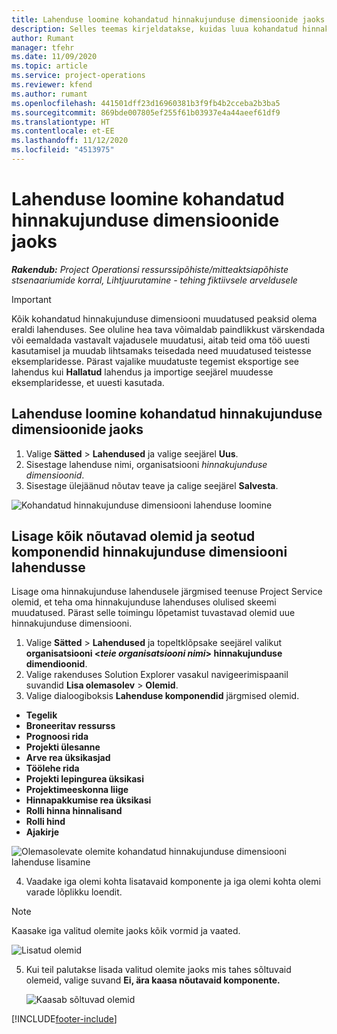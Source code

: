 ```yaml
---
title: Lahenduse loomine kohandatud hinnakujunduse dimensioonide jaoks
description: Selles teemas kirjeldatakse, kuidas luua kohandatud hinnakujunduse jaoks lahendusi.
author: Rumant
manager: tfehr
ms.date: 11/09/2020
ms.topic: article
ms.service: project-operations
ms.reviewer: kfend
ms.author: rumant
ms.openlocfilehash: 441501dff23d16960381b3f9fb4b2cceba2b3ba5
ms.sourcegitcommit: 869bde007805ef255f61b03937e4a44aeef61df9
ms.translationtype: HT
ms.contentlocale: et-EE
ms.lasthandoff: 11/12/2020
ms.locfileid: "4513975"
---
```

# <a name="create-a-solution-for-custom-pricing-dimensions"></a>Lahenduse loomine kohandatud hinnakujunduse dimensioonide jaoks

 _**Rakendub:** Project Operationsi ressurssipõhiste/mitteaktsiapõhiste stsenaariumide korral,  Lihtjuurutamine - tehing fiktiivsele arveldusele_ 

>[!IMPORTANT]
>Kõik kohandatud hinnakujunduse dimensiooni muudatused peaksid olema eraldi lahenduses. See oluline hea tava võimaldab paindlikkust värskendada või eemaldada vastavalt vajadusele muudatusi, aitab teid oma töö uuesti kasutamisel ja muudab lihtsamaks teisedada need muudatused teistesse eksemplaridesse. Pärast vajalike muudatuste tegemist eksportige see lahendus kui **Hallatud** lahendus ja importige seejärel muudesse eksemplaridesse, et uuesti kasutada.

## <a name="create-a-solution-for-custom-pricing-dimensions"></a>Lahenduse loomine kohandatud hinnakujunduse dimensioonide jaoks

1.  Valige **Sätted** > **Lahendused** ja valige seejärel **Uus**.
2.  Sisestage lahenduse nimi, organisatsiooni *<your organization name> hinnakujunduse dimensioonid*.
3. Sisestage ülejäänud nõutav teave ja calige seejärel **Salvesta**.

  ![Kohandatud hinnakujunduse dimensiooni lahenduse loomine](./media/Creation-of-custom-pricing-dimension-solution.png)
 
## <a name="add-all-required-entities-and-related-components-to-the-pricing-dimension-solution"></a>Lisage kõik nõutavad olemid ja seotud komponendid hinnakujunduse dimensiooni lahendusse

Lisage oma hinnakujunduse lahendusele järgmised teenuse Project Service olemid, et teha oma hinnakujunduse lahenduses olulised skeemi muudatused. Pärast selle toimingu lõpetamist tuvastavad olemid uue hinnakujunduse dimensiooni.

1.  Valige **Sätted** > **Lahendused** ja topeltklõpsake seejärel valikut **organisatsiooni <*teie organisatsiooni nimi*> hinnakujunduse dimendioonid**.
2.  Valige rakenduses Solution Explorer vasakul navigeerimispaanil suvandid **Lisa olemasolev** > **Olemid**.
3.  Valige dialoogiboksis **Lahenduse komponendid** järgmised olemid.
 
   - **Tegelik**
   - **Broneeritav ressurss**
   - **Prognoosi rida**
   - **Projekti ülesanne**
   - **Arve rea üksikasjad**
   - **Töölehe rida**
   - **Projekti lepingurea üksikasi**
   - **Projektimeeskonna liige**
   - **Hinnapakkumise rea üksikasi**
   - **Rolli hinna hinnalisand**
   - **Rolli hind**
   - **Ajakirje**
 
   ![Olemasolevate olemite kohandatud hinnakujunduse dimensiooni lahenduse lisamine](./media/Existing-entities-to-PD-solution.png)
 
 4. Vaadake iga olemi kohta lisatavaid komponente ja iga olemi kohta olemi varade lõplikku loendit. 

   >[!NOTE]
   > Kaasake iga valitud olemite jaoks kõik vormid ja vaated.

  ![Lisatud olemid](./media/solution-component-selection.png)


5.  Kui teil palutakse lisada valitud olemite jaoks mis tahes sõltuvaid olemeid, valige suvand **Ei, ära kaasa nõutavaid komponente.**

    ![Kaasab sõltuvad olemid](./media/Do-not-include-required.png)


[!INCLUDE[footer-include](../includes/footer-banner.md)]